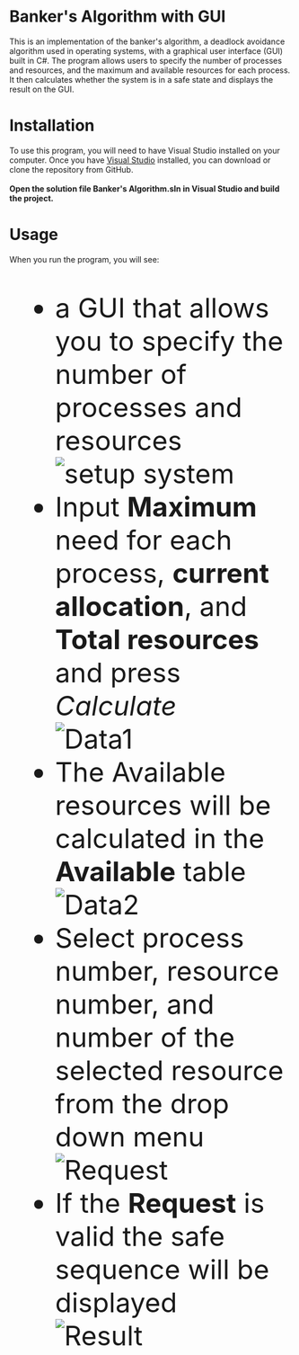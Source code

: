 # Banker's Algorithm with GUI
This is an implementation of the banker's algorithm, a deadlock avoidance algorithm used in operating systems, with a graphical user interface (GUI) built in C#. The program allows users to specify the number of processes and resources, and the maximum and available resources for each process. It then calculates whether the system is in a safe state and displays the result on the GUI.
# Installation
To use this program, you will need to have Visual Studio installed on your computer. Once you have [Visual Studio](https://visualstudio.microsoft.com/) installed, you can download or clone the repository from GitHub. <br /><br />
**Open the solution file Banker's Algorithm.sln in Visual Studio and build the project.**
# Usage
When you run the program, you will see:
<font size = "7">
- a GUI that allows you to specify the number of processes and resources<br />
![setup system](/Screenshots/setup_system.png)<br/>
- Input **Maximum** need for each process, **current allocation**, and **Total resources** and press *Calculate*<br/>
![Data1](/Screenshots/Data1.png)<br/>
- The Available resources will be calculated in the **Available** table<br/>
![Data2](/Screenshots/Data2.png)<br/>
- Select process number, resource number, and number of the selected resource from the drop down menu<br/>
![Request](/Screenshots/Request.png)<br/>
- If the **Request** is valid the safe sequence will be displayed<br/>
![Result](/Screenshots/Result.png)<br/>
 </font>
